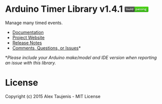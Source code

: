 # Arduino Timer Library v1.4.1 [![Build Passing](https://raw.githubusercontent.com/alextaujenis/RobotsBigData/gh-pages/src/images/passing.png)](https://github.com/alextaujenis/RBD_Timer/blob/master/extras/unit_test/unit_test.ino)
Manage many timed events.

* [Documentation](http://robotsbigdata.com/docs-arduino-timer.html)
* [Project Website](http://robotsbigdata.com)
* [Release Notes](https://github.com/alextaujenis/RBD_Timer/releases)
* [Comments, Questions, or Issues](https://github.com/alextaujenis/RBD_Timer/issues/new)*

\**Please include your Arduino make/model and IDE version when reporting an issue with this library.*

# License
Copyright (c) 2015 Alex Taujenis - MIT License
